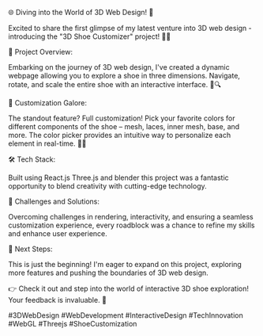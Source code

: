 🌐 Diving into the World of 3D Web Design! 🚀

Excited to share the first glimpse of my latest venture into 3D web design - introducing the "3D Shoe Customizer" project! 👟🎨

🎯 Project Overview:

Embarking on the journey of 3D web design, I've created a dynamic webpage allowing you to explore a shoe in three dimensions. Navigate, rotate, and scale the entire shoe with an interactive interface. 🔄🔍

🎨 Customization Galore:

The standout feature? Full customization! Pick your favorite colors for different components of the shoe – mesh, laces, inner mesh, base, and more. The color picker provides an intuitive way to personalize each element in real-time. 🌈✨

🛠️ Tech Stack:

Built using React.js Three.js and blender this project was a fantastic opportunity to blend creativity with cutting-edge technology.

🤔 Challenges and Solutions:

Overcoming challenges in rendering, interactivity, and ensuring a seamless customization experience, every roadblock was a chance to refine my skills and enhance user experience.

🌟 Next Steps:

This is just the beginning! I'm eager to expand on this project, exploring more features and pushing the boundaries of 3D web design.

👉 Check it out and step into the world of interactive 3D shoe exploration! Your feedback is invaluable. 🚀

#3DWebDesign #WebDevelopment #InteractiveDesign #TechInnovation #WebGL #Threejs #ShoeCustomization
